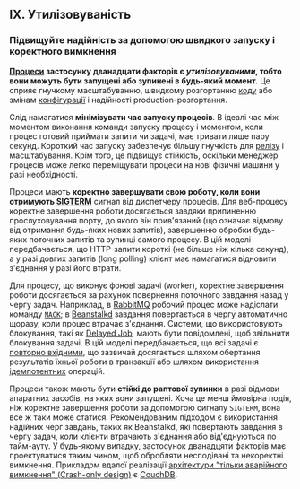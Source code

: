 ## IX. Утилізовуваність
### Підвищуйте надійність за допомогою швидкого запуску і коректного вимкнення

**[Процеси](./processes) застосунку дванадцати факторів є *утилізовуваними*, тобто вони можуть бути запущені або зупинені в будь-який момент.** Це сприяє гнучкому масштабуванню, швидкому розгортанню [коду](./codebase) або змінам [конфігурації](./config) і надійності production-розгортання.

Слід намагатися **мінімізувати час запуску процесів**. В ідеалі час між моментом виконання команди запуску процесу і моментом, коли процес готовий приймати запити чи задачі, має тривати лише пару секунд. Короткий час запуску забезпечує більшу гнучкість для [релізу](./build-release-run) і масштабування. Крім того, це підвищує стійкість, оскільки менеджер процесів може легко переміщувати процеси на нові фізичні машини у разі необхідності.

Процеси мають **коректно завершувати свою роботу, коли вони отримують [SIGTERM](https://en.wikipedia.org/wiki/SIGTERM)** сигнал від диспетчеру процесів. Для веб-процесу коректне завершення роботи досягається завдяки припиненню прослуховування порту, до якого він прив'язаний (що означає відмову від отримання будь-яких нових запитів), завершенню обробки будь-яких поточних запитів та зупинці самого процесу. В цій моделі передбачається, що HTTP-запити короткі (не більше ніж кілька секунд), а у разі довгих запитів (long polling) клієнт має намагатися відновити з'єднання у разі його втрати.

Для процесу, що виконує фонові задачі (worker), коректне завершення роботи досягається за рахунок повернення поточного завдання назад у чергу задач. Наприклад, в [RabbitMQ](https://www.rabbitmq.com/) робочий процес може надіслати команду [`NACK`](https://www.rabbitmq.com/amqp-0-9-1-quickref.html#basic.nack); в [Beanstalkd](https://beanstalkd.github.io) завдання повертається в чергу автоматично щоразу, коли процес втрачає з'єднання. Системи, що використовують блокування, такі як [Delayed Job](https://github.com/collectiveidea/delayed_job#readme), мають бути повідомлені, щоб звільнити блокування задачі. В цій моделі передбачається, що всі задачі є [повторно вхідними](https://en.wikipedia.org/wiki/Reentrant_%28subroutine%29), що зазвичай досягається шляхом обертання результатів їхньої роботи в транзакції або шляхом використання [ідемпотентних](https://en.wikipedia.org/wiki/Idempotence) операцій.

Процеси також мають бути **стійкі до раптової зупинки** в разі відмови апаратних засобів, на яких вони запущені. Хоча це менш ймовірна подія, ніж коректне завершення роботи за допомогою сигналу `SIGTERM`, вона все ж таки може статися. Рекомендованим підходом є використання надійних черг завдань, таких як Beanstalkd, які повертають завдання в чергу задач, коли клієнти втрачають з'єднання або від'єднуються по тайм-ауту. У будь-якому випадку, застосунок дванадцяти факторів має проектуватися таким чином, щоб обробляти несподівані та некоректні вимкнення. Прикладом вдалої реалізації [архітектури "тільки аварійного вимкнення" (Crash-only design)](http://lwn.net/Articles/191059/) є [СouchDB](http://docs.couchdb.org/en/latest/intro/overview.html).
